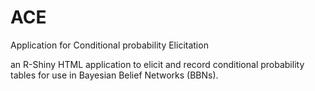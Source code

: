 # ACE
Application for Conditional probability Elicitation

an R-Shiny HTML application to elicit and record conditional probability tables for use in Bayesian Belief Networks (BBNs).
